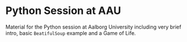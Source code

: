 # Python Session at AAU

Material for the Python session at Aalborg University including
very brief intro, basic `BeatifulSoup` example and a Game of Life.
